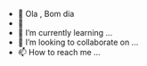- 👋 Ola , Bom dia 
- 👀 
- 🌱 I’m currently learning ...
- 💞️ I’m looking to collaborate on ...
- 📫 How to reach me ...

<!---
Osulk/Osulk is a ✨ special ✨ repository because its `README.md` (this file) appears on your GitHub profile.
You can click the Preview link to take a look at your changes.
--->
